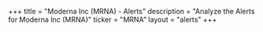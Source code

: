 +++
title = "Moderna Inc (MRNA) - Alerts"
description = "Analyze the Alerts for Moderna Inc (MRNA)"
ticker = "MRNA"
layout = "alerts"
+++

